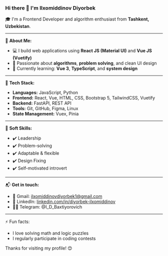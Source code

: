 ### Hi there 👋 I'm Ilxomiddinov Diyorbek

🎓 I'm a Frontend Developer and algorithm enthusiast from **Tashkent, Uzbekistan**.

---

🧠 **About Me:**
- 💻 I build web applications using **React JS (Material UI)** and **Vue JS (Vuetify)**
- 🚀 Passionate about **algorithms**, **problem solving**, and clean UI design
- 🎯 Currently learning: **Vue 3**, **TypeScript**, and **system design**

---

🔧 **Tech Stack:**

- **Languages:** JavaScript, Python  
- **Frontend:** React, Vue, HTML, CSS, Bootstrap 5, TailwindCSS, Vuetify  
- **Backend:** FastAPI, REST API  
- **Tools:** Git, GitHub, Figma, Linux  
- **State Management:** Vuex, Pinia  

---

🧩 **Soft Skills:**

- ✔️ Leadership  
- ✔️ Problem-solving  
- ✔️ Adaptable & flexible  
- ✔️ Design Fixing  
- ✔️ Self-motivated introvert  

---

📬 **Get in touch:**

- 📧 Gmail: ilxomiddinovdiyorbek1@gmail.com  
- 💼 LinkedIn: [linkedin.com/in/diyorbek-ilxomiddinov](www.linkedin.com/in/diyorbek-ilxomiddinov-9888bb242)  
- 🧑‍💻 Telegram: @I_D_Baxtiyorovich  

---

⚡ Fun facts:
- I love solving math and logic puzzles
- I regularly participate in coding contests

Thanks for visiting my profile! 😊
